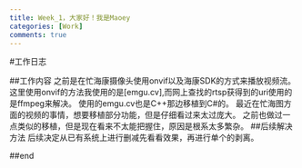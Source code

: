 ```yaml
---
title: Week_1，大家好！我是Maoey
categories: [Work]
comments: true
---
```

#工作日志

##工作内容
之前是在忙海康摄像头使用onvif以及海康SDK的方式来播放视频流。
这里使用onvif的方法我使用的是[emgu.cv],而网上查找的rtsp获得到的uri使用的是ffmpeg来解决。
使用的emgu.cv也是C++那边移植到C#的。
最近在忙海图方面的视频的事情，想要移植部分功能，但是仔细看过来太过庞大。
之前也做过一点类似的移植，但是现在看来不太能把握住，原因是根系太多繁杂。
##后续解决方法
后续决定从已有系统上进行删减先看看效果，再进行单个的剥离。

##end